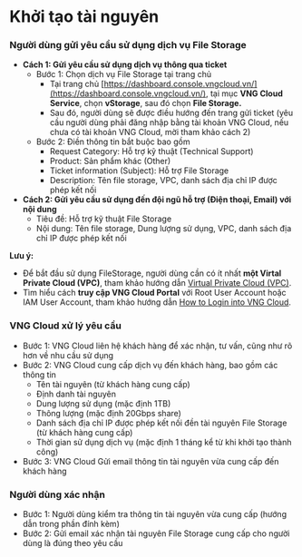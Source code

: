# Khởi tạo tài nguyên

### Người dùng gửi yêu cầu sử dụng dịch vụ File Storage

* **Cách 1: Gửi yêu cầu sử dụng dịch vụ thông qua ticket**
  * Bước 1: Chọn dịch vụ File Storage tại trang chủ
    * Tại trang chủ [https://dashboard.console.vngcloud.vn/](https://dashboard.console.vngcloud.vn/), tại mục **VNG Cloud Service**, chọn **vStorage**, sau đó chọn **File Storage.**
    * Sau đó, người dùng sẽ được điều hướng đến trang gửi ticket (yêu cầu người dùng phải đăng nhập bằng tài khoản VNG Cloud, nếu chưa có tài khoản VNG Cloud, mời tham khảo cách 2)
  * Bước 2: Điền thông tin bắt buộc bao gồm
    * Request Category: Hỗ trợ kỹ thuật (Technical Support)
    * Product: Sản phẩm khác (Other)
    * Ticket information (Subject): Hỗ trợ File Storage
    * Description: Tên file storage, VPC, danh sách địa chỉ IP được phép kết nối
* **Cách 2: Gửi yêu cầu sử dụng đến đội ngũ hỗ trợ (Điện thoại, Email) với nội dung**
  * Tiêu đề: Hỗ trợ kỹ thuật File Storage
  * Nội dung: Tên file storage, Dung lượng sử dụng, VPC, danh sách địa chỉ IP được phép kết nối

**Lưu ý:**&#x20;

* Để bắt đầu sử dụng FileStorage, người dùng cần có ít nhất **một Virtal Private Cloud (VPC)**, tham khảo hướng dẫn [Virtual Private Cloud (VPC)](../../../vserver/compute-hcm03-1a/network/virtual-private-cloud-vpc.md).
* Tìm hiểu cách **truy cập VNG Cloud Portal** với Root User Account hoặc IAM User Account, tham khảo hướng dẫn [How to Login into VNG Cloud](../../../identity-and-access-management-iam/cac-loai-dinh-danh-iam/tai-khoan-user-accounts/cach-dang-nhap-vao-vng-cloud.md).

### VNG Cloud xử lý yêu cầu

* Bước 1: VNG Cloud liên hệ khách hàng để xác nhận, tư vấn, cũng như rõ hơn về nhu cầu sử dụng
* Bước 2: VNG Cloud cung cấp dịch vụ đến khách hàng, bao gồm các thông tin
  * Tên tài nguyên (từ khách hàng cung cấp)
  * Định danh tài nguyên
  * Dung lượng sử dụng (mặc định 1TB)
  * Thông lượng (mặc định 20Gbps share)
  * Danh sách địa chỉ IP được phép kết nối đền tài nguyên File Storage (từ khách hàng cung cấp)
  * Thời gian sử dụng dịch vụ (mặc định 1 tháng kể từ khi khởi tạo thành công)
* Bước 3: VNG Cloud Gửi email thông tin tài nguyên vừa cung cấp đến khách hàng

### Người dùng xác nhận

* Bước 1: Người dùng kiểm tra thông tin tài nguyên vừa cung cấp (hướng dẫn trong phần đính kèm)
* Bước 2: Gửi email xác nhận tài nguyên File Storage cung cấp cho người dùng là đúng theo yêu cầu
